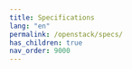 ```yaml
---
title: Specifications
lang: "en"
permalink: /openstack/specs/
has_children: true
nav_order: 9000
---
```

